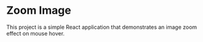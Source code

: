 # Zoom Image

This project is a simple React application that demonstrates an image zoom effect on mouse hover.

